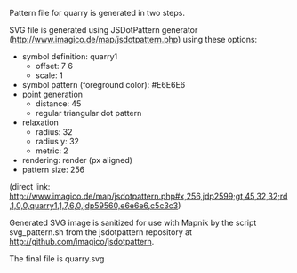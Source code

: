 Pattern file for quarry is generated in two steps.

SVG file is generated using JSDotPattern generator (http://www.imagico.de/map/jsdotpattern.php) using these options:

- symbol definition: quarry1
  - offset: 7 6
  - scale: 1
- symbol pattern (foreground color): #E6E6E6
- point generation
  - distance: 45
  - regular triangular dot pattern
- relaxation
  - radius: 32
  - radius y: 32
  - metric: 2
- rendering: render (px aligned)
- pattern size: 256

(direct link: http://www.imagico.de/map/jsdotpattern.php#x,256,jdp2599;gt,45,32,32;rd,1,0,0,quarry1,1,7,6,0,jdp59560,e6e6e6,c5c3c3)

Generated SVG image is sanitized for use with Mapnik by the script svg_pattern.sh from the jsdotpattern repository at http://github.com/imagico/jsdotpattern.

The final file is quarry.svg

